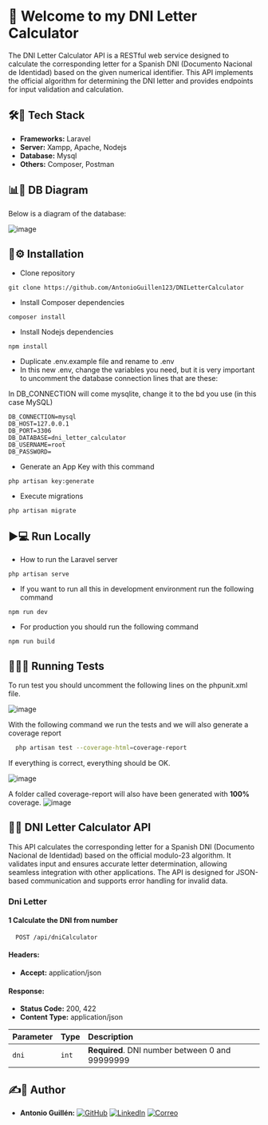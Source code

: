 # 📄 Welcome to my DNI Letter Calculator

The DNI Letter Calculator API is a RESTful web service designed to calculate the corresponding letter for a Spanish DNI (Documento Nacional de Identidad) based on the given numerical identifier. This API implements the official algorithm for determining the DNI letter and provides endpoints for input validation and calculation.


## 🛠️🚀 Tech Stack
- **Frameworks:** Laravel
- **Server:** Xampp, Apache, Nodejs
- **Database:** Mysql
- **Others:** Composer, Postman

## 📊📁 DB Diagram
Below is a diagram of the database:

![image](https://res.cloudinary.com/dierpqujk/image/upload/v1735062439/dnitletter_rcgzji.png)


## 🔧⚙️ Installation
- Clone repository
```
git clone https://github.com/AntonioGuillen123/DNILetterCalculator
```

- Install Composer dependencies

```
composer install
```
- Install Nodejs dependencies

```
npm install
```
- Duplicate .env.example file and rename to .env
- In this new .env, change the variables you need, but it is very important to uncomment the database connection lines that are these:
 
In DB_CONNECTION will come mysqlite, change it to the bd you use (in this case MySQL)

```
DB_CONNECTION=mysql
DB_HOST=127.0.0.1
DB_PORT=3306
DB_DATABASE=dni_letter_calculator
DB_USERNAME=root
DB_PASSWORD=
```
 - Generate an App Key with this command 
```
php artisan key:generate 
```

- Execute migrations  
```
php artisan migrate
```

## ▶️💻 Run Locally
- How to run the Laravel server  
```
php artisan serve
```

- If you want to run all this in development environment run the following command  
```
npm run dev
```

- For production you should run the following command 
```
npm run build
```

## 🏃‍♂️🧪 Running Tests

To run test you should uncomment the following lines on the phpunit.xml file.

![image](https://res.cloudinary.com/dierpqujk/image/upload/v1733829455/imagen_2024-12-10_121742908_b3mfqm.png)


With the following command we run the tests and we will also generate a coverage report

```bash
  php artisan test --coverage-html=coverage-report
```

If everything is correct, everything should be OK.

![image](https://res.cloudinary.com/dierpqujk/image/upload/v1735062581/imagen_2024-12-24_184952392_cz8k8g.png)


A folder called coverage-report will also have been generated with **100%** coverage.
![image](https://res.cloudinary.com/dierpqujk/image/upload/v1735062649/imagen_2024-12-24_185101290_r8ra8h.png)

## 📡🌐 DNI Letter Calculator API

This API calculates the corresponding letter for a Spanish DNI (Documento Nacional de Identidad) based on the official modulo-23 algorithm. It validates input and ensures accurate letter determination, allowing seamless integration with other applications. The API is designed for JSON-based communication and supports error handling for invalid data.

### Dni Letter

#### 1 Calculate the DNI from number

```http
  POST /api/dniCalculator
```

#### Headers:
- **Accept:** application/json 

#### Response:
- **Status Code:** 200, 422
- **Content Type:** application/json

| Parameter | Type     | Description                    |
| :-------- | :------- | :-------------------------     |
| `dni`    | `int` | **Required**. DNI number between 0 and 99999999    |

## ✍️🙍 Author
- **Antonio Guillén:**  [![GitHub](https://img.shields.io/badge/GitHub-Perfil-black?style=flat-square&logo=github)](https://github.com/AntonioGuillen123)
[![LinkedIn](https://img.shields.io/badge/LinkedIn-Perfil-blue?style=flat-square&logo=linkedin)](https://www.linkedin.com/in/antonio-guill%C3%A9n-905b941ab)
[![Correo](https://img.shields.io/badge/Email-Contacto-red?style=flat-square&logo=gmail)](mailto:antonioguillengarcia123@gmail.com)